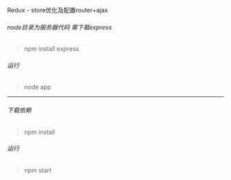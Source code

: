 Redux - store优化及配置router+ajax
###### node目录为服务器代码    需下载express
> npm install express
###### 运行
> node app

---

###### 下载依赖
> npm install
###### 运行
> npm start